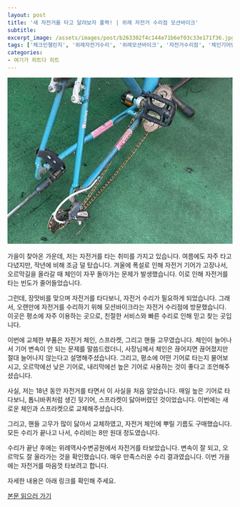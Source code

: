 ```yaml
---
layout: post
title: '새 자전거를 타고 달려보자 폴짝! | 위례 자전거 수리점 모션바이크'
subtitle: 
excerpt_image: /assets/images/post/b263302f4c144e71b6ef03c33e171f36.jpg
tags: ['체크인챌린지', '위례자전거수리', '위례모션바이크', '자전거수리점', '체인기어변속고장', '서이추환영']
categories: 
- 여기가 히트다 히트
---
```


![메인 이미지](/assets/images/post/b263302f4c144e71b6ef03c33e171f36.jpg)

가을이 찾아온 가운데, 저는 자전거를 타는 취미를 가지고 있습니다. 여름에도 자주 타고 다녔지만, 작년에 비해 조금 덜 탔습니다. 겨울에 폭설로 인해 자전거 기어가 고장나서, 오르막길을 올라갈 때 체인이 자꾸 돌아가는 문제가 발생했습니다. 이로 인해 자전거를 타는 빈도가 줄어들었습니다.

그런데, 장맛비를 맞으며 자전거를 타다보니, 자전거 수리가 필요하게 되었습니다. 그래서, 오랜만에 자전거를 수리하기 위해 모션바이크라는 자전거 수리점에 방문했습니다. 이곳은 평소에 자주 이용하는 곳으로, 친절한 서비스와 빠른 수리로 인해 믿고 찾는 곳입니다.

이번에 교체한 부품은 자전거 체인, 스프라켓, 그리고 핸들 고무였습니다. 체인이 늘어나서 기어 변속이 안 되는 문제를 말씀드렸더니, 사장님께서 체인은 끊어지면 끊어졌지만 절대 늘어나지 않는다고 설명해주셨습니다. 그리고, 평소에 어떤 기어로 타는지 물어보시고, 오르막에선 낮은 기어로, 내리막에선 높은 기어로 사용하는 것이 좋다고 조언해주셨습니다.

사실, 저는 18년 동안 자전거를 타면서 이 사실을 처음 알았습니다. 매일 높은 기어로 타다보니, 톱니바퀴처럼 생긴 뒷기어, 스프라켓이 닳아버렸던 것이었습니다. 이번에는 새로운 체인과 스프라켓으로 교체해주셨습니다.

그리고, 핸들 고무가 많이 닳아서 교체하였고, 자전거 체인에 뿌릴 기름도 구매했습니다. 모든 수리가 끝나고 나서, 수리비는 8만 원대 정도였습니다.

수리가 끝난 후에는 위례역사수변공원에서 자전거를 타보았습니다. 변속이 잘 되고, 오르막도 잘 올라가는 것을 확인했습니다. 매우 만족스러운 수리 결과였습니다. 이번 가을에는 자전거를 마음껏 타보려고 합니다.

자세한 내용은 아래 링크를 확인해 주세요.

[본문 읽으러 가기](https://m.blog.naver.com/ham_eaten_jellybear/223210528256)
